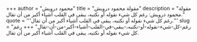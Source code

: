 +++
author = "محمود درويش"
title = "مقولة محمود درويش"
description = "مقولة محمود درويش: رغم كل شيء نقوله أو نكتبه، يبقى في القلب أشياء أكبر من أن تقال."
quote = '''رغم كل شيء نقوله أو نكتبه، يبقى في القلب أشياء أكبر من أن تقال.'''
slug = "رغم-كل-شيء-نقوله-أو-نكتبه،-يبقى-في-القلب-أشياء-أكبر-من-أن-تقال"
+++
رغم كل شيء نقوله أو نكتبه، يبقى في القلب أشياء أكبر من أن تقال.
